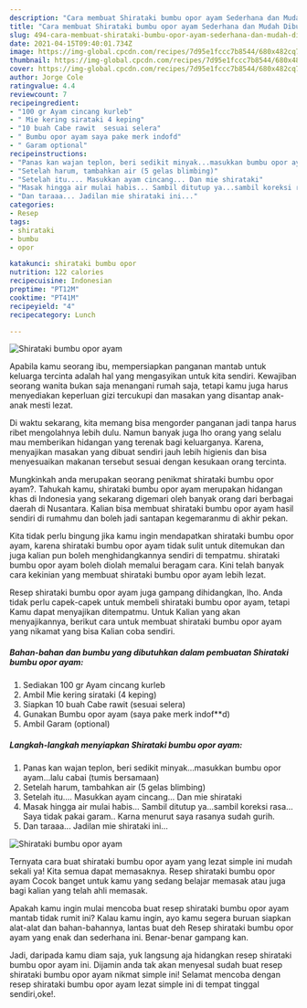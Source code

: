 ```yaml
---
description: "Cara membuat Shirataki bumbu opor ayam Sederhana dan Mudah Dibuat"
title: "Cara membuat Shirataki bumbu opor ayam Sederhana dan Mudah Dibuat"
slug: 494-cara-membuat-shirataki-bumbu-opor-ayam-sederhana-dan-mudah-dibuat
date: 2021-04-15T09:40:01.734Z
image: https://img-global.cpcdn.com/recipes/7d95e1fccc7b8544/680x482cq70/shirataki-bumbu-opor-ayam-foto-resep-utama.jpg
thumbnail: https://img-global.cpcdn.com/recipes/7d95e1fccc7b8544/680x482cq70/shirataki-bumbu-opor-ayam-foto-resep-utama.jpg
cover: https://img-global.cpcdn.com/recipes/7d95e1fccc7b8544/680x482cq70/shirataki-bumbu-opor-ayam-foto-resep-utama.jpg
author: Jorge Cole
ratingvalue: 4.4
reviewcount: 7
recipeingredient:
- "100 gr Ayam cincang kurleb"
- " Mie kering sirataki 4 keping"
- "10 buah Cabe rawit  sesuai selera"
- " Bumbu opor ayam saya pake merk indofd"
- " Garam optional"
recipeinstructions:
- "Panas kan wajan teplon, beri sedikit minyak...masukkan bumbu opor ayam...lalu cabai (tumis bersamaan)"
- "Setelah harum, tambahkan air (5 gelas blimbing)"
- "Setelah itu.... Masukkan ayam cincang... Dan mie shirataki"
- "Masak hingga air mulai habis... Sambil ditutup ya...sambil koreksi rasa... Saya tidak pakai garam.. Karna menurut saya rasanya sudah gurih."
- "Dan taraaa... Jadilan mie shirataki ini..."
categories:
- Resep
tags:
- shirataki
- bumbu
- opor

katakunci: shirataki bumbu opor 
nutrition: 122 calories
recipecuisine: Indonesian
preptime: "PT12M"
cooktime: "PT41M"
recipeyield: "4"
recipecategory: Lunch

---
```



![Shirataki bumbu opor ayam](https://img-global.cpcdn.com/recipes/7d95e1fccc7b8544/680x482cq70/shirataki-bumbu-opor-ayam-foto-resep-utama.jpg)

Apabila kamu seorang ibu, mempersiapkan panganan mantab untuk keluarga tercinta adalah hal yang mengasyikan untuk kita sendiri. Kewajiban seorang  wanita bukan saja menangani rumah saja, tetapi kamu juga harus menyediakan keperluan gizi tercukupi dan masakan yang disantap anak-anak mesti lezat.

Di waktu  sekarang, kita memang bisa mengorder panganan jadi tanpa harus ribet mengolahnya lebih dulu. Namun banyak juga lho orang yang selalu mau memberikan hidangan yang terenak bagi keluarganya. Karena, menyajikan masakan yang dibuat sendiri jauh lebih higienis dan bisa menyesuaikan makanan tersebut sesuai dengan kesukaan orang tercinta. 



Mungkinkah anda merupakan seorang penikmat shirataki bumbu opor ayam?. Tahukah kamu, shirataki bumbu opor ayam merupakan hidangan khas di Indonesia yang sekarang digemari oleh banyak orang dari berbagai daerah di Nusantara. Kalian bisa membuat shirataki bumbu opor ayam hasil sendiri di rumahmu dan boleh jadi santapan kegemaranmu di akhir pekan.

Kita tidak perlu bingung jika kamu ingin mendapatkan shirataki bumbu opor ayam, karena shirataki bumbu opor ayam tidak sulit untuk ditemukan dan juga kalian pun boleh menghidangkannya sendiri di tempatmu. shirataki bumbu opor ayam boleh diolah memalui beragam cara. Kini telah banyak cara kekinian yang membuat shirataki bumbu opor ayam lebih lezat.

Resep shirataki bumbu opor ayam juga gampang dihidangkan, lho. Anda tidak perlu capek-capek untuk membeli shirataki bumbu opor ayam, tetapi Kamu dapat menyajikan ditempatmu. Untuk Kalian yang akan menyajikannya, berikut cara untuk membuat shirataki bumbu opor ayam yang nikamat yang bisa Kalian coba sendiri.

<!--inarticleads1-->

##### Bahan-bahan dan bumbu yang dibutuhkan dalam pembuatan Shirataki bumbu opor ayam:

1. Sediakan 100 gr Ayam cincang kurleb
1. Ambil  Mie kering sirataki (4 keping)
1. Siapkan 10 buah Cabe rawit  (sesuai selera)
1. Gunakan  Bumbu opor ayam (saya pake merk indof**d)
1. Ambil  Garam (optional)




<!--inarticleads2-->

##### Langkah-langkah menyiapkan Shirataki bumbu opor ayam:

1. Panas kan wajan teplon, beri sedikit minyak...masukkan bumbu opor ayam...lalu cabai (tumis bersamaan)
1. Setelah harum, tambahkan air (5 gelas blimbing)
1. Setelah itu.... Masukkan ayam cincang... Dan mie shirataki
1. Masak hingga air mulai habis... Sambil ditutup ya...sambil koreksi rasa... Saya tidak pakai garam.. Karna menurut saya rasanya sudah gurih.
1. Dan taraaa... Jadilan mie shirataki ini...
<img src="https://img-global.cpcdn.com/steps/be741d714ec915ea/160x128cq70/shirataki-bumbu-opor-ayam-langkah-memasak-5-foto.jpg" alt="Shirataki bumbu opor ayam">



Ternyata cara buat shirataki bumbu opor ayam yang lezat simple ini mudah sekali ya! Kita semua dapat memasaknya. Resep shirataki bumbu opor ayam Cocok banget untuk kamu yang sedang belajar memasak atau juga bagi kalian yang telah ahli memasak.

Apakah kamu ingin mulai mencoba buat resep shirataki bumbu opor ayam mantab tidak rumit ini? Kalau kamu ingin, ayo kamu segera buruan siapkan alat-alat dan bahan-bahannya, lantas buat deh Resep shirataki bumbu opor ayam yang enak dan sederhana ini. Benar-benar gampang kan. 

Jadi, daripada kamu diam saja, yuk langsung aja hidangkan resep shirataki bumbu opor ayam ini. Dijamin anda tak akan menyesal sudah buat resep shirataki bumbu opor ayam nikmat simple ini! Selamat mencoba dengan resep shirataki bumbu opor ayam lezat simple ini di tempat tinggal sendiri,oke!.

